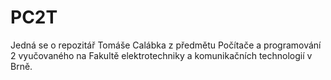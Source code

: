 # PC2T
Jedná se o repozitář Tomáše Calábka z předmětu Počítače a programování 2 vyučovaného na Fakultě elektrotechniky a komunikačních technologií v Brně.
